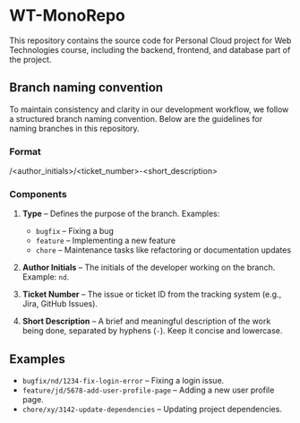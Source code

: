 # WT-MonoRepo

This repository contains the source code for Personal Cloud project for Web Technologies course, including the backend, frontend, and database part of the project.

## Branch naming convention

To maintain consistency and clarity in our development workflow, we follow a structured branch naming convention. Below are the guidelines for naming branches in this repository.  

### Format  

<type>/<author_initials>/<ticket_number>-<short_description>

### Components  

1. **Type** – Defines the purpose of the branch. Examples:  
   - `bugfix` – Fixing a bug  
   - `feature` – Implementing a new feature  
   - `chore` – Maintenance tasks like refactoring or documentation updates  

2. **Author Initials** – The initials of the developer working on the branch. Example: `nd`.  

3. **Ticket Number** – The issue or ticket ID from the tracking system (e.g., Jira, GitHub Issues).  

4. **Short Description** – A brief and meaningful description of the work being done, separated by hyphens (`-`). Keep it concise and lowercase.  

## Examples  

- `bugfix/nd/1234-fix-login-error` – Fixing a login issue.  
- `feature/jd/5678-add-user-profile-page` – Adding a new user profile page.  
- `chore/xy/3142-update-dependencies` – Updating project dependencies.
